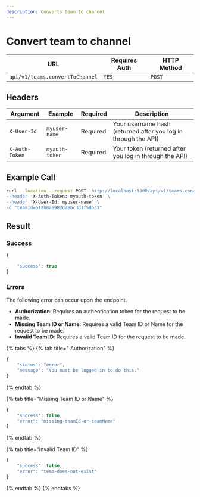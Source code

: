 ```yaml
---
description: Converts team to channel
---
```


# Convert team to channel

| URL                             | Requires Auth | HTTP Method |
| ------------------------------- | ------------- | ----------- |
| `api/v1/teams.convertToChannel` | `YES`         | `POST`      |

## Headers

| Argument       | Example        | Required | Description                                                    |
| -------------- | -------------- | -------- | -------------------------------------------------------------- |
| `X-User-Id`    | `myuser-name`  | Required | Your username hash (returned after you log in through the API) |
| `X-Auth-Token` | `myauth-token` | Required | Your token (returned after you log in through the API)         |

## Example Call

```bash
curl --location --request POST 'http://localhost:3000/api/v1/teams.convertToChannel\
--header 'X-Auth-Token: myauth-token' \
--header 'X-User-Id: myuser-name' \
-d "teamId=612b8ae982d286c3d1f5db31"
```

## Result

### Success

```javascript
{

    "success": true
}
```

### Errors

The following error can occur upon the endpoint.

* **Authorization**: Requires an authentication token for the request to be made.
* **Missing Team ID or Name**: Requires a valid Team ID or Name for the request to be made.
* **Invalid Team ID**: Requires a valid Team ID for the request to be made.

{% tabs %}
{% tab title=" Authorization" %}
```javascript
{
    "status": "error",
    "message": "You must be logged in to do this."
}
```
{% endtab %}

{% tab title="Missing Team ID or Name" %}
```javascript
{
    "success": false,
    "error": "missing-teamId-or-teamName"
}
```
{% endtab %}

{% tab title="Invalid Team ID" %}
```javascript
{
    "success": false,
    "error": "team-does-not-exist"
}
```
{% endtab %}
{% endtabs %}
